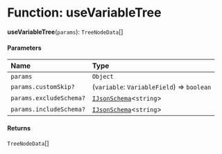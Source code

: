 # Function: useVariableTree

**useVariableTree**(`params`): `TreeNodeData`\[]

#### Parameters

| Name | Type |
| :------ | :------ |
| `params` | `Object` |
| `params.customSkip?` | (`variable`: `VariableField`) => `boolean` |
| `params.excludeSchema?` | [`IJsonSchema`](/en/auto-docs/form-materials/interfaces/IJsonSchema.md)<`string`> | [`IJsonSchema`](/en/auto-docs/form-materials/interfaces/IJsonSchema.md)<`string`>\[] |
| `params.includeSchema?` | [`IJsonSchema`](/en/auto-docs/form-materials/interfaces/IJsonSchema.md)<`string`> | [`IJsonSchema`](/en/auto-docs/form-materials/interfaces/IJsonSchema.md)<`string`>\[] |

#### Returns

`TreeNodeData`\[]
